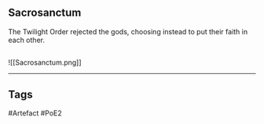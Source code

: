 ## Sacrosanctum
The Twilight Order rejected the gods, choosing
instead to put their faith in each other.
##
![[Sacrosanctum.png]]

---
## Tags
#Artefact
#PoE2